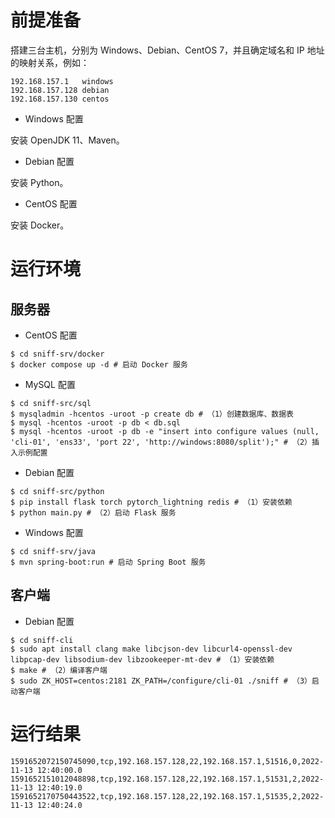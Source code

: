 # 前提准备

搭建三台主机，分别为 Windows、Debian、CentOS 7，并且确定域名和 IP 地址的映射关系，例如：

```
192.168.157.1   windows
192.168.157.128 debian
192.168.157.130 centos
```

* Windows 配置

安装 OpenJDK 11、Maven。

* Debian 配置

安装 Python。

* CentOS 配置

安装 Docker。

# 运行环境

## 服务器

* CentOS 配置

```
$ cd sniff-srv/docker
$ docker compose up -d # 启动 Docker 服务
```

* MySQL 配置

```
$ cd sniff-src/sql
$ mysqladmin -hcentos -uroot -p create db # （1）创建数据库、数据表
$ mysql -hcentos -uroot -p db < db.sql
$ mysql -hcentos -uroot -p db -e "insert into configure values (null, 'cli-01', 'ens33', 'port 22', 'http://windows:8080/split');" # （2）插入示例配置
```

* Debian 配置

```
$ cd sniff-src/python
$ pip install flask torch pytorch_lightning redis # （1）安装依赖
$ python main.py # （2）启动 Flask 服务
```

* Windows 配置

```
$ cd sniff-srv/java
$ mvn spring-boot:run # 启动 Spring Boot 服务
```

## 客户端

* Debian 配置

```
$ cd sniff-cli
$ sudo apt install clang make libcjson-dev libcurl4-openssl-dev libpcap-dev libsodium-dev libzookeeper-mt-dev # （1）安装依赖
$ make # （2）编译客户端
$ sudo ZK_HOST=centos:2181 ZK_PATH=/configure/cli-01 ./sniff # （3）启动客户端
```

# 运行结果

```
1591652072150745090,tcp,192.168.157.128,22,192.168.157.1,51516,0,2022-11-13 12:40:00.0
1591652151012048898,tcp,192.168.157.128,22,192.168.157.1,51531,2,2022-11-13 12:40:19.0
1591652170750443522,tcp,192.168.157.128,22,192.168.157.1,51535,2,2022-11-13 12:40:24.0
```
